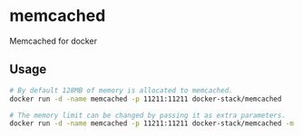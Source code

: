 memcached
=========

Memcached for docker

## Usage

```bash
# By default 128MB of memory is allocated to memcached.
docker run -d -name memcached -p 11211:11211 docker-stack/memcached

# The memory limit can be changed by passing it as extra parameters.
docker run -d -name memcached -p 11211:11211 docker-stack/memcached -m 256
```

